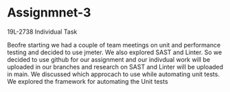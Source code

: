 # Assignmnet-3


19L-2738 Individual Task


Beofre starting we had a couple of team meetings on unit and performance testing and decided to use jmeter. We also explored SAST and Linter. So we decided to use github for our assignment and our indivdual work will be uploaded in our branches and research on SAST and Linter will be uploaded in main. We discussed which approcach to use while automating unit tests. We explored the framework for automating the Unit tests


